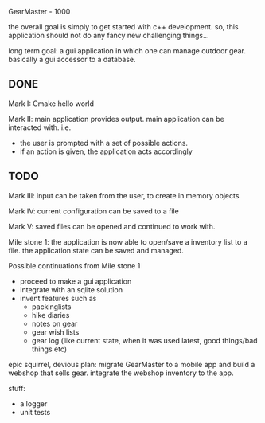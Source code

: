 GearMaster - 1000


the overall goal is simply to get started with c++ development.
so, this application should not do any fancy new challenging things...


long term goal:
a gui application in which one can manage outdoor gear.
basically a gui accessor to a database.

## DONE
Mark I:
Cmake hello world

Mark II:
main application provides output.
main application can be interacted with. i.e.
- the user is prompted with a set of possible actions.
- if an action is given, the application acts accordingly

## TODO
Mark III:
input can be taken from the user, to create in memory objects

Mark IV:
current configuration can be saved to a file

Mark V:
saved files can be opened and continued to work with.


Mile stone 1:
the application is now able to open/save a inventory list to a file.
the application state can be saved and managed.


Possible continuations from Mile stone 1
- proceed to make a gui application
- integrate with an sqlite solution
- invent features such as
  - packinglists
  - hike diaries
  - notes on gear
  - gear wish lists
  - gear log (like current state, when it was used latest, good things/bad things etc)


epic squirrel, devious plan:
migrate GearMaster to a mobile app and build a webshop that sells gear.
integrate the webshop inventory to the app.




stuff:
- a logger
- unit tests